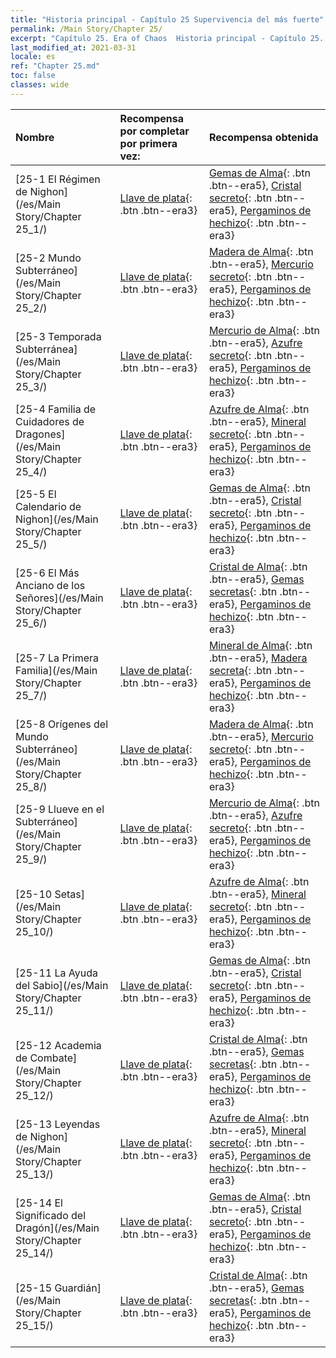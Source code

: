 ```yaml
---
title: "Historia principal - Capítulo 25 Supervivencia del más fuerte"
permalink: /Main Story/Chapter 25/
excerpt: "Capítulo 25. Era of Chaos  Historia principal - Capítulo 25. Supervivencia del más fuerte"
last_modified_at: 2021-03-31
locale: es
ref: "Chapter 25.md"
toc: false
classes: wide
---
```


  | Nombre |  Recompensa por completar por primera vez: | Recompensa obtenida |
  |:------------|:------------|:------------| 
  | [25-1 El Régimen de Nighon](/es/Main Story/Chapter 25_1/) | [Llave de plata](/es/Items/con_693/){: .btn .btn--era3} | [Gemas de Alma](/es/Items/mat_86/){: .btn .btn--era5}, [Cristal secreto](/es/Items/mat_80/){: .btn .btn--era5}, [Pergaminos de hechizo](/es/Items/con_694/){: .btn .btn--era3} |
  | [25-2 Mundo Subterráneo](/es/Main Story/Chapter 25_2/) | [Llave de plata](/es/Items/con_693/){: .btn .btn--era3} | [Madera de Alma](/es/Items/mat_83/){: .btn .btn--era5}, [Mercurio secreto](/es/Items/mat_77/){: .btn .btn--era5}, [Pergaminos de hechizo](/es/Items/con_694/){: .btn .btn--era3} |
  | [25-3 Temporada Subterránea](/es/Main Story/Chapter 25_3/) | [Llave de plata](/es/Items/con_693/){: .btn .btn--era3} | [Mercurio de Alma](/es/Items/mat_84/){: .btn .btn--era5}, [Azufre secreto](/es/Items/mat_78/){: .btn .btn--era5}, [Pergaminos de hechizo](/es/Items/con_694/){: .btn .btn--era3} |
  | [25-4 Familia de Cuidadores de Dragones](/es/Main Story/Chapter 25_4/) | [Llave de plata](/es/Items/con_693/){: .btn .btn--era3} | [Azufre de Alma](/es/Items/mat_85/){: .btn .btn--era5}, [Mineral secreto](/es/Items/mat_75/){: .btn .btn--era5}, [Pergaminos de hechizo](/es/Items/con_694/){: .btn .btn--era3} |
  | [25-5 El Calendario de Nighon](/es/Main Story/Chapter 25_5/) | [Llave de plata](/es/Items/con_693/){: .btn .btn--era3} | [Gemas de Alma](/es/Items/mat_86/){: .btn .btn--era5}, [Cristal secreto](/es/Items/mat_80/){: .btn .btn--era5}, [Pergaminos de hechizo](/es/Items/con_694/){: .btn .btn--era3} |
  | [25-6 El Más Anciano de los Señores](/es/Main Story/Chapter 25_6/) | [Llave de plata](/es/Items/con_693/){: .btn .btn--era3} | [Cristal de Alma](/es/Items/mat_87/){: .btn .btn--era5}, [Gemas secretas](/es/Items/mat_79/){: .btn .btn--era5}, [Pergaminos de hechizo](/es/Items/con_694/){: .btn .btn--era3} |
  | [25-7 La Primera Familia](/es/Main Story/Chapter 25_7/) | [Llave de plata](/es/Items/con_693/){: .btn .btn--era3} | [Mineral de Alma](/es/Items/mat_82/){: .btn .btn--era5}, [Madera secreta](/es/Items/mat_76/){: .btn .btn--era5}, [Pergaminos de hechizo](/es/Items/con_694/){: .btn .btn--era3} |
  | [25-8 Orígenes del Mundo Subterráneo](/es/Main Story/Chapter 25_8/) | [Llave de plata](/es/Items/con_693/){: .btn .btn--era3} | [Madera de Alma](/es/Items/mat_83/){: .btn .btn--era5}, [Mercurio secreto](/es/Items/mat_77/){: .btn .btn--era5}, [Pergaminos de hechizo](/es/Items/con_694/){: .btn .btn--era3} |
  | [25-9 Llueve en el Subterráneo](/es/Main Story/Chapter 25_9/) | [Llave de plata](/es/Items/con_693/){: .btn .btn--era3} | [Mercurio de Alma](/es/Items/mat_84/){: .btn .btn--era5}, [Azufre secreto](/es/Items/mat_78/){: .btn .btn--era5}, [Pergaminos de hechizo](/es/Items/con_694/){: .btn .btn--era3} |
  | [25-10 Setas](/es/Main Story/Chapter 25_10/) | [Llave de plata](/es/Items/con_693/){: .btn .btn--era3} | [Azufre de Alma](/es/Items/mat_85/){: .btn .btn--era5}, [Mineral secreto](/es/Items/mat_75/){: .btn .btn--era5}, [Pergaminos de hechizo](/es/Items/con_694/){: .btn .btn--era3} |
  | [25-11 La Ayuda del Sabio](/es/Main Story/Chapter 25_11/) | [Llave de plata](/es/Items/con_693/){: .btn .btn--era3} | [Gemas de Alma](/es/Items/mat_86/){: .btn .btn--era5}, [Cristal secreto](/es/Items/mat_80/){: .btn .btn--era5}, [Pergaminos de hechizo](/es/Items/con_694/){: .btn .btn--era3} |
  | [25-12 Academia de Combate](/es/Main Story/Chapter 25_12/) | [Llave de plata](/es/Items/con_693/){: .btn .btn--era3} | [Cristal de Alma](/es/Items/mat_87/){: .btn .btn--era5}, [Gemas secretas](/es/Items/mat_79/){: .btn .btn--era5}, [Pergaminos de hechizo](/es/Items/con_694/){: .btn .btn--era3} |
  | [25-13 Leyendas de Nighon](/es/Main Story/Chapter 25_13/) | [Llave de plata](/es/Items/con_693/){: .btn .btn--era3} | [Azufre de Alma](/es/Items/mat_85/){: .btn .btn--era5}, [Mineral secreto](/es/Items/mat_75/){: .btn .btn--era5}, [Pergaminos de hechizo](/es/Items/con_694/){: .btn .btn--era3} |
  | [25-14 El Significado del Dragón](/es/Main Story/Chapter 25_14/) | [Llave de plata](/es/Items/con_693/){: .btn .btn--era3} | [Gemas de Alma](/es/Items/mat_86/){: .btn .btn--era5}, [Cristal secreto](/es/Items/mat_80/){: .btn .btn--era5}, [Pergaminos de hechizo](/es/Items/con_694/){: .btn .btn--era3} |
  | [25-15 Guardián](/es/Main Story/Chapter 25_15/) | [Llave de plata](/es/Items/con_693/){: .btn .btn--era3} | [Cristal de Alma](/es/Items/mat_87/){: .btn .btn--era5}, [Gemas secretas](/es/Items/mat_79/){: .btn .btn--era5}, [Pergaminos de hechizo](/es/Items/con_694/){: .btn .btn--era3} |
